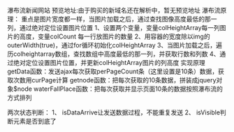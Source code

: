 瀑布流新闻网站
预览地址:由于购买的新域名还在解析中，暂无预览地址
瀑布流原理：
重点是图片宽度都一样，当图片加载之后，通过查找图像高度最低的那一列，通过绝对定位设置图片位置
1、设置两个变量，变量colHeightArray每一列图片的高度，变量colCount 每一行放图片的数量
2、用容器的宽度除以img的outerWidth(true)，通过for循环初始化colHeightArray
3、当图片加载之后，遍历colheightarray数组，查找数组中高度最低的那一列，并获取行数和列数
4、通过绝对定位设置图片位置，并更新colHeightArray图片的列高度
实现原理
getData函数：发送ajax每次获取perPageCount条（这里设置是10条）数据，获取次数用curPage计算
getnode函数：把每次获取的10条数据，拼装成jquery对象$node
waterFallPlace函数：把每次获取并显示页面10条的数据按照瀑布流的方式排列

两次状态判断：
1、 isDataArrive让发送数据过程，不能重复发送
2、 isVisible判断元素是否到底了
